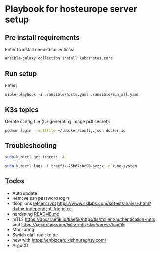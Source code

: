 Playbook for hosteurope server setup
====================================

Pre install requirements
------------------------

Enter to install needed collections:


```bash
ansible-galaxy collection install kubernetes.core
```


Run setup
---------


Enter:

```
sible-playbook -i ./ansible/hosts.yaml ./ansible/run_all.yaml
```

K3s topics
----------


Gerate config file (for generating image pull secret):

```bash
podman login --authfile ~/.docker/config.json docker.io
```

Troubleshooting
---------------


```bash
sudo kubectl get ingress -A
```

```bash
sudo kubectl logs -f traefik-75b67cbc98-bvzzx -n kube-system
```



Todos
-----

- Auto update
- Remove ssh password login
- tlsoptions [letsencrypt](ansible/roles/k3s_deployment/tasks/letsencrypt.yaml) https://www.ssllabs.com/ssltest/analyze.html?d=the-independent-friend.de
- hardening [README.md](ansible/roles/k3s_install/README.md)
- mTLS https://doc.traefik.io/traefik/https/tls/#client-authentication-mtls and https://smallstep.com/hello-mtls/doc/server/traefik
- Monitoring
- Switch olaf-radicke.de
- new with https://enbizcard.vishnuraghav.com/ 
- ArgoCD
  